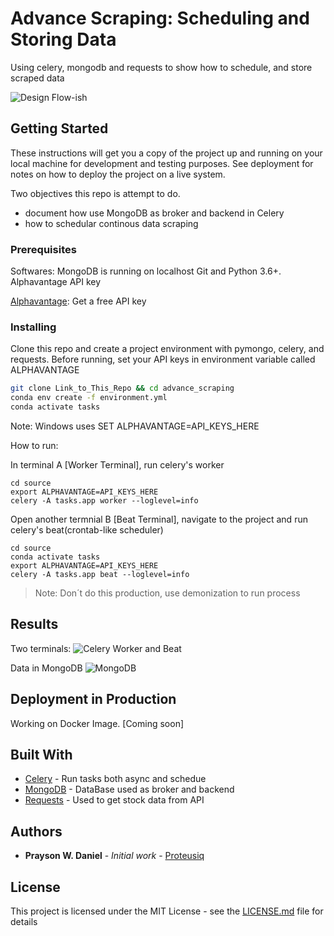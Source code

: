 # Advance Scraping: Scheduling and Storing Data

Using celery, mongodb and requests to show how to schedule, and store
scraped data

![Design Flow-ish]( https://github.com/Proteusiq/advance_scraping/blob/master/images/flow_celery.png)


## Getting Started

These instructions will get you a copy of the project up and running on your local machine for development and testing purposes. See deployment for notes on how to deploy the project on a live system.

Two objectives this repo is attempt to do.
* document how use MongoDB as broker and backend in Celery
* how to schedular continous data scraping

### Prerequisites

Softwares:
    MongoDB is running on localhost
    Git and Python 3.6+.
    Alphavantage API key

[Alphavantage](https://www.alphavantage.co/): Get a free API key


### Installing

Clone this repo and create a project environment with pymongo, celery, and requests.
Before running, set your API keys in environment variable called ALPHAVANTAGE

```bash
git clone Link_to_This_Repo && cd advance_scraping
conda env create -f environment.yml
conda activate tasks
```

Note: Windows uses SET ALPHAVANTAGE=API_KEYS_HERE

How to run:

In terminal A [Worker Terminal], run celery's worker

```
cd source
export ALPHAVANTAGE=API_KEYS_HERE
celery -A tasks.app worker --loglevel=info
```
Open another termnial B [Beat Terminal], navigate to the project and run celery's beat(crontab-like scheduler)

```
cd source
conda activate tasks
export ALPHAVANTAGE=API_KEYS_HERE
celery -A tasks.app beat --loglevel=info
```
> Note: Don´t do this production, use demonization to run process

## Results
Two terminals:
![Celery Worker and Beat](https://github.com/Proteusiq/advance_scraping/blob/master/images/celery_in_action.png)

Data in MongoDB
![MongoDB](https://github.com/Proteusiq/advance_scraping/blob/master/images/mongo_results.png)

## Deployment in Production

Working on Docker Image. [Coming soon]

## Built With

* [Celery](http://docs.celeryproject.org/en/latest/index.html) - Run tasks both async and schedue
* [MongoDB](https://docs.mongodb.com/manual/) - DataBase used as broker and backend
* [Requests](https://2.python-requests.org/en/master/) - Used to get stock data from API



## Authors

* **Prayson W. Daniel** - *Initial work* - [Proteusiq](https://github.com/Proteusiq)


## License

This project is licensed under the MIT License - see the [LICENSE.md](LICENSE.md) file for details
